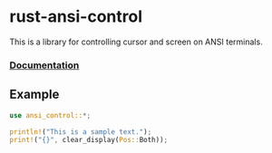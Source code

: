 # rust-ansi-control
This is a library for controlling cursor and screen on ANSI terminals.

### [Documentation](http://halship.github.io/rust-ansi-control/ansi_control/)


## Example

```rust
use ansi_control::*;

println!("This is a sample text.");
print!("{}", clear_display(Pos::Both));

```
